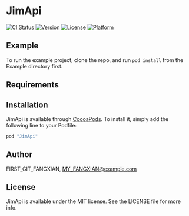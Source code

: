 # JimApi

[![CI Status](http://img.shields.io/travis/FIRST_GIT_FANGXIAN/JimApi.svg?style=flat)](https://travis-ci.org/FIRST_GIT_FANGXIAN/JimApi)
[![Version](https://img.shields.io/cocoapods/v/JimApi.svg?style=flat)](http://cocoapods.org/pods/JimApi)
[![License](https://img.shields.io/cocoapods/l/JimApi.svg?style=flat)](http://cocoapods.org/pods/JimApi)
[![Platform](https://img.shields.io/cocoapods/p/JimApi.svg?style=flat)](http://cocoapods.org/pods/JimApi)

## Example

To run the example project, clone the repo, and run `pod install` from the Example directory first.

## Requirements

## Installation

JimApi is available through [CocoaPods](http://cocoapods.org). To install
it, simply add the following line to your Podfile:

```ruby
pod "JimApi"
```

## Author

FIRST_GIT_FANGXIAN, MY_FANGXIAN@example.com

## License

JimApi is available under the MIT license. See the LICENSE file for more info.
